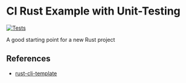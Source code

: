 # CI Rust Example with Unit-Testing

[![Tests](https://github.com/ibadrather/rust-github-actions/actions/workflows/tests.yml/badge.svg)](https://github.com/ibadrather/rust-github-actions/actions/workflows/tests.yml)

A good starting point for a new Rust project

## References

* [rust-cli-template](https://github.com/kbknapp/rust-cli-template)


